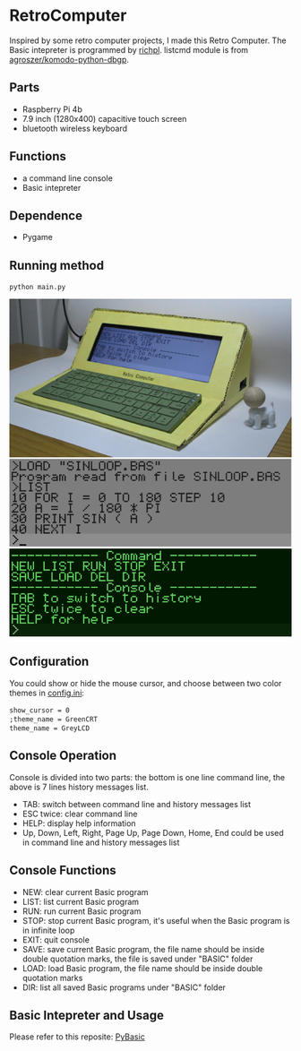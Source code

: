 # RetroComputer
Inspired by some retro computer projects, I made this Retro Computer. The Basic intepreter is programmed by [richpl](https://github.com/richpl/PyBasic). listcmd module is from [agroszer/komodo-python-dbgp](https://github.com/agroszer/komodo-python-dbgp/blob/master/dbgp/listcmd.py).

## Parts
* Raspberry Pi 4b
* 7.9 inch (1280x400) capacitive touch screen
* bluetooth wireless keyboard

## Functions
* a command line console
* Basic intepreter

## Dependence
* Pygame

## Running method
```
python main.py
```

![Photo](doc/002.JPG)
![Photo](doc/006.png)
![Photo](doc/007.png)

## Configuration
You could show or hide the mouse cursor, and choose between two color themes in [config.ini](config.ini):
```
show_cursor = 0
;theme_name = GreenCRT
theme_name = GreyLCD
```

## Console Operation
Console is divided into two parts: the bottom is one line command line, the above is 7 lines history messages list.
* TAB: switch between command line and history messages list
* ESC twice: clear command line
* HELP: display help information
* Up, Down, Left, Right, Page Up, Page Down, Home, End could be used in command line and history messages list

## Console Functions
* NEW: clear current Basic program
* LIST: list current Basic program
* RUN: run current Basic program
* STOP: stop current Basic program, it's useful when the Basic program is in infinite loop
* EXIT: quit console
* SAVE: save current Basic program, the file name should be inside double quotation marks, the file is saved under "BASIC" folder
* LOAD: load Basic program, the file name should be inside double quotation marks
* DIR: list all saved Basic programs under "BASIC" folder

## Basic Intepreter and Usage
Please refer to this reposite: [PyBasic](https://github.com/richpl/PyBasic)

